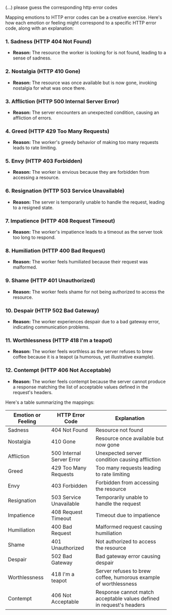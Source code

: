 (...)
please guess the corresponding http error codes


Mapping emotions to HTTP error codes can be a creative exercise. Here's how each emotion or feeling might correspond to a specific HTTP error code, along with an explanation:

### 1. Sadness (HTTP 404 Not Found)
- **Reason:** The resource the worker is looking for is not found, leading to a sense of sadness.

### 2. Nostalgia (HTTP 410 Gone)
- **Reason:** The resource was once available but is now gone, invoking nostalgia for what was once there.

### 3. Affliction (HTTP 500 Internal Server Error)
- **Reason:** The server encounters an unexpected condition, causing an affliction of errors.

### 4. Greed (HTTP 429 Too Many Requests)
- **Reason:** The worker's greedy behavior of making too many requests leads to rate limiting.

### 5. Envy (HTTP 403 Forbidden)
- **Reason:** The worker is envious because they are forbidden from accessing a resource.

### 6. Resignation (HTTP 503 Service Unavailable)
- **Reason:** The server is temporarily unable to handle the request, leading to a resigned state.

### 7. Impatience (HTTP 408 Request Timeout)
- **Reason:** The worker's impatience leads to a timeout as the server took too long to respond.

### 8. Humiliation (HTTP 400 Bad Request)
- **Reason:** The worker feels humiliated because their request was malformed.

### 9. Shame (HTTP 401 Unauthorized)
- **Reason:** The worker feels shame for not being authorized to access the resource.

### 10. Despair (HTTP 502 Bad Gateway)
- **Reason:** The worker experiences despair due to a bad gateway error, indicating communication problems.

### 11. Worthlessness (HTTP 418 I'm a teapot)
- **Reason:** The worker feels worthless as the server refuses to brew coffee because it is a teapot (a humorous, yet illustrative example).

### 12. Contempt (HTTP 406 Not Acceptable)
- **Reason:** The worker feels contempt because the server cannot produce a response matching the list of acceptable values defined in the request's headers.

Here's a table summarizing the mappings:

| Emotion or Feeling                     | HTTP Error Code | Explanation                                                                 |
| -------------------------------------- | --------------- | --------------------------------------------------------------------------- |
| Sadness                                | 404 Not Found   | Resource not found                                                          |
| Nostalgia                              | 410 Gone        | Resource once available but now gone                                        |
| Affliction                             | 500 Internal Server Error | Unexpected server condition causing affliction                              |
| Greed                                  | 429 Too Many Requests | Too many requests leading to rate limiting                                   |
| Envy                                   | 403 Forbidden   | Forbidden from accessing the resource                                       |
| Resignation                            | 503 Service Unavailable | Temporarily unable to handle the request                                    |
| Impatience                             | 408 Request Timeout | Timeout due to impatience                                                   |
| Humiliation                            | 400 Bad Request | Malformed request causing humiliation                                       |
| Shame                                  | 401 Unauthorized | Not authorized to access the resource                                       |
| Despair                                | 502 Bad Gateway | Bad gateway error causing despair                                           |
| Worthlessness                          | 418 I'm a teapot | Server refuses to brew coffee, humorous example of worthlessness            |
| Contempt                               | 406 Not Acceptable | Response cannot match acceptable values defined in request's headers        |
